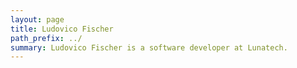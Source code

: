 ```yaml
---
layout: page
title: Ludovico Fischer
path_prefix: ../
summary: Ludovico Fischer is a software developer at Lunatech.
---
```

